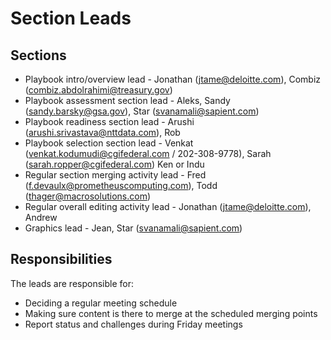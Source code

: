# Section Leads

## Sections

- Playbook intro/overview lead - Jonathan (jtame@deloitte.com), Combiz (combiz.abdolrahimi@treasury.gov)
- Playbook assessment section lead - Aleks, Sandy (sandy.barsky@gsa.gov), Star (svanamali@sapient.com)
- Playbook readiness section lead - Arushi (arushi.srivastava@nttdata.com), Rob
- Playbook selection section lead - Venkat (venkat.kodumudi@cgifederal.com / 202-308-9778), Sarah (sarah.ropper@cgifederal.com) Ken or Indu
- Regular section merging activity lead - Fred (f.devaulx@prometheuscomputing.com), Todd (thager@macrosolutions.com)
- Regular overall editing activity lead - Jonathan (jtame@deloitte.com), Andrew
- Graphics lead - Jean, Star (svanamali@sapient.com)

## Responsibilities

The leads are responsible for:

- Deciding a regular meeting schedule
- Making sure content is there to merge at the scheduled merging points
- Report status and challenges during Friday meetings
